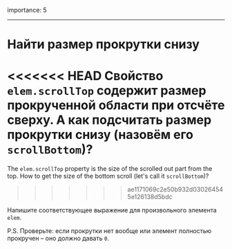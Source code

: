 importance: 5

---

# Найти размер прокрутки снизу

<<<<<<< HEAD
Свойство `elem.scrollTop` содержит размер прокрученной области при отсчёте сверху. А как подсчитать размер прокрутки снизу (назовём его `scrollBottom`)?
=======
The `elem.scrollTop` property is the size of the scrolled out part from the top. How to get the size of the bottom scroll (let's call it `scrollBottom`)?
>>>>>>> ae1171069c2e50b932d030264545e126138d5bdc

Напишите соответствующее выражение для произвольного элемента `elem`.

P.S. Проверьте: если прокрутки нет вообще или элемент полностью прокручен – оно должно давать `0`.
